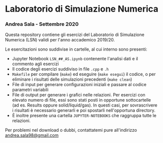 # Laboratorio di Simulazione Numerica
### Andrea Sala - Settembre 2020


Questa repository contiene gli esercizi del Laboratorio di Simulazione Numerica (LSN) validi per l'anno accademico 2019/20.

Le esercitazioni sono suddivise in cartelle, al cui interno sono presenti:

- Jupyter Notebook `LSN_##_AS.ipynb` contenente l'analisi dati e il commento agli esercizi
- Il codice degli esercizi suddiviso in file `.cpp` e `.h`
- `Makefile` per compilare (`make`) ed eseguire (`make esegui`) il codice, o per eliminare i risultati delle simulazioni precedenti (`make clean`)
- File di input per generare configurazioni iniziali e passare al codice parametri variabili
- File di output per generare i grafici nelle relazioni. Per esercizi con elevato numero di file, essi sono stati posti in opportune sottocartelle (ad es. Results oppure solid/liquid/gas). In questi casi, per sovrascrivere i risultati è necessario generarli e poi spostarli nell'opportuna directory.
- È inoltre presente una cartella `JUPYTER-NOTEBOOKS` che raggruppa tutte le relazioni.


Per problemi nel download o dubbi, contattatemi pure all'indirizzo andrea.sala98@gmail.com
